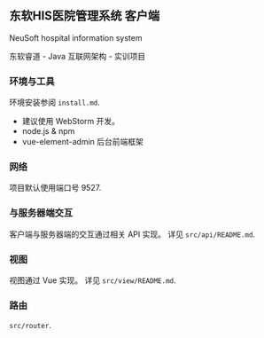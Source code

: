 ## 东软HIS医院管理系统 客户端

NeuSoft hospital information system

东软睿道 - Java 互联网架构 - 实训项目

### 环境与工具

环境安装参阅 `install.md`.

- 建议使用 WebStorm 开发。
- node.js & npm
- vue-element-admin 后台前端框架

### 网络

项目默认使用端口号 9527.

### 与服务器端交互

客户端与服务器端的交互通过相关 API 实现。
详见 `src/api/README.md`.

### 视图

视图通过 Vue 实现。
详见 `src/view/README.md`.

### 路由

`src/router`.